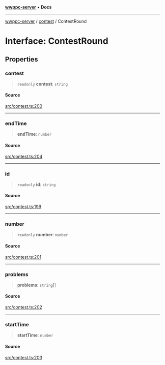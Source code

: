 [**wwppc-server**](../../README.md) • **Docs**

***

[wwppc-server](../../modules.md) / [contest](../README.md) / ContestRound

# Interface: ContestRound

## Properties

### contest

> `readonly` **contest**: `string`

#### Source

[src/contest.ts:200](https://github.com/WWPPC/WWPPC-server/blob/ad5cd9fce3d5cf381927c08c4923fceefb2a5362/src/contest.ts#L200)

***

### endTime

> **endTime**: `number`

#### Source

[src/contest.ts:204](https://github.com/WWPPC/WWPPC-server/blob/ad5cd9fce3d5cf381927c08c4923fceefb2a5362/src/contest.ts#L204)

***

### id

> `readonly` **id**: `string`

#### Source

[src/contest.ts:199](https://github.com/WWPPC/WWPPC-server/blob/ad5cd9fce3d5cf381927c08c4923fceefb2a5362/src/contest.ts#L199)

***

### number

> `readonly` **number**: `number`

#### Source

[src/contest.ts:201](https://github.com/WWPPC/WWPPC-server/blob/ad5cd9fce3d5cf381927c08c4923fceefb2a5362/src/contest.ts#L201)

***

### problems

> **problems**: `string`[]

#### Source

[src/contest.ts:202](https://github.com/WWPPC/WWPPC-server/blob/ad5cd9fce3d5cf381927c08c4923fceefb2a5362/src/contest.ts#L202)

***

### startTime

> **startTime**: `number`

#### Source

[src/contest.ts:203](https://github.com/WWPPC/WWPPC-server/blob/ad5cd9fce3d5cf381927c08c4923fceefb2a5362/src/contest.ts#L203)
